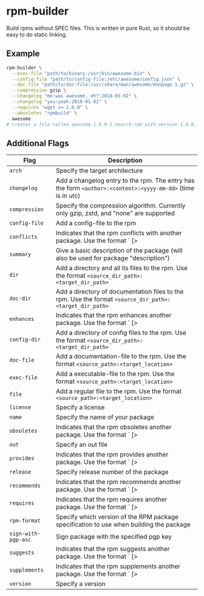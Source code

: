 # rpm-builder

Build rpms without SPEC files. This is written in pure Rust, so it should be
easy to do static linking.

## Example

```bash
rpm-builder \
  --exec-file "path/to/binary:/usr/bin/awesome-bin" \
  --config-file "path/to/config-file:/etc/awesome/config.json" \
  --doc-file "path/to/doc-file:/usr/share/man/awesome/manpage.1.gz" \
  --compression gzip \
  --changelog "me:was awesome, eh?:2018-01-02" \
  --changelog "you:yeah:2018-01-02" \
  --requires "wget >= 1.0.0" \
  --obsoletes "rpmbuild" \
  awesome
# creates a file called awesome-1.0.0-1.noarch.rpm with version 1.0.0, release 1, license is MIT.
```

## Additional Flags

| Flag                | Description                                                                                                  |
| ---                 | ---                                                                                                          |
| `arch`              | Specify the target architecture                                                                              |
| `changelog`         | Add a changelog entry to the rpm. The entry has the form `<author>:<content>:<yyyy-mm-dd>` (time is in utc)  |
| `compression`       | Specify the compression algorithm. Currently only gzip, zstd, and "none" are supported                       |
| `config-file`       | Add a config-file to the rpm                                                                                 |
| `conflicts`         | Indicates that the rpm conflicts with another package. Use the format `<name> [> | >= | = | <= | < version]` |
| `summary`           | Give a basic description of the package (will also be used for package "description")                        |
| `dir`               | Add a directory and all its files to the rpm. Use the format `<source_dir_path>:<target_dir_path>`           |
| `doc-dir`           | Add a directory of documentation files to the rpm. Use the format `<source_dir_path>:<target_dir_path>`      |
| `enhances`          | Indicates that the rpm enhances another package. Use the format `<name> [> | >= | = | <= | < version]`       |
| `config-dir`        | Add a directory of config files to the rpm. Use the format `<source_dir_path>:<target_dir_path>`             |
| `doc-file`          | Add a documentation-file to the rpm. Use the format `<source_path>:<target_location>`                        |
| `exec-file`         | Add a executable-file to the rpm. Use the format `<source_path>:<target_location>`                           |
| `file`              | Add a regular file to the rpm. Use the format `<source_path>:<target_location>`                              |
| `license`           | Specify a license                                                                                            |
| `name`              | Specify the name of your package                                                                             |
| `obsoletes`         | Indicates that the rpm obsoletes another package. Use the format `<name> [> | >= | = | <= | < version]`      |
| `out`               | Specify an out file                                                                                          |
| `provides`          | Indicates that the rpm provides another package. Use the format `<name> [> | >= | = | <= | < version]`       |
| `release`           | Specify release number of the package                                                                        |
| `recommends`        | Indicates that the rpm recommends another package. Use the format `<name> [> | >= | = | <= | < version]`     |
| `requires`          | Indicates that the rpm requires another package. Use the format `<name> [> | >= | = | <= | < version]`       |
| `rpm-format`        | Specify which version of the RPM package specification to use when building the package                      |
| `sign-with-pgp-asc` | Sign package with the specified pgp key                                                                      |
| `suggests`          | Indicates that the rpm suggests another package. Use the format `<name> [> | >= | = | <= | < version]`       |
| `supplements`       | Indicates that the rpm supplements another package. Use the format `<name> [> | >= | = | <= | < version]`    |
| `version`           | Specify a version                                                                                            |

